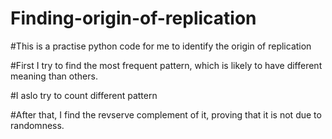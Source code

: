 # Finding-origin-of-replication 

#This is a practise python code for me to identify the origin of replication 

#First I try to find the most frequent pattern, which is likely to have different meaning than others.

#I aslo try to count different pattern 

#After that, I find the revserve complement of it, proving that it is not due to randomness.
